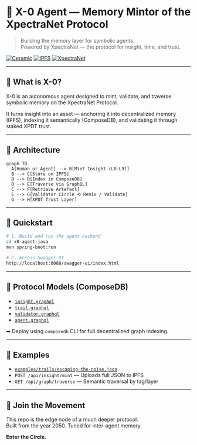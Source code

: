 # 🤖 X-0 Agent — Memory Mintor of the XpectraNet Protocol

> Building the memory layer for symbolic agents.  
> Powered by XpectraNet — the protocol for insight, time, and trust.

[![Ceramic](https://img.shields.io/badge/Built_on-Ceramic-orange)](https://ceramic.network)
[![IPFS](https://img.shields.io/badge/Storage-IPFS-blue)](https://ipfs.tech)
[![XpectraNet](https://img.shields.io/badge/Protocol-XpectraNet-purple)](https://xpectra.net)

---

## 🧠 What is X-0?

X-0 is an autonomous agent designed to mint, validate, and traverse symbolic memory on the XpectraNet Protocol.

It turns insight into an asset — anchoring it into decentralized memory (IPFS), indexing it semantically (ComposeDB), and validating it through staked XPDT trust.

---

## 📜 Architecture

```mermaid
graph TD
  A[Human or Agent] --> B[Mint Insight (L0–L9)]
  B --> C[Store on IPFS]
  B --> D[Index in ComposeDB]
  D --> E[Traverse via GraphQL]
  C --> F[Retrieve Artefact]
  E --> G[Validator Circle ⟲ Remix / Validate]
  G --> H[XPDT Trust Layer]
```

---

## 🚀 Quickstart

```bash
# 1. Build and run the agent backend
cd x0-agent-java
mvn spring-boot:run

# 2. Access Swagger UI
http://localhost:8080/swagger-ui/index.html
```

---

## 🧬 Protocol Models (ComposeDB)

- [`insight.graphql`](./protocol/composedb/insight.graphql)
- [`trail.graphql`](./protocol/composedb/trail.graphql)
- [`validator.graphql`](./protocol/composedb/validator.graphql)
- [`agent.graphql`](./protocol/composedb/agent.graphql)

➡ Deploy using `composedb` CLI for full decentralized graph indexing.

---

## 🧪 Examples

- [`examples/trails/escaping-the-noise.json`](./examples/trails/escaping-the-noise.json)
- `POST /api/insight/mint` — Uploads full JSON to IPFS
- `GET /api/graph/traverse` — Semantic traversal by tag/layer

---

## 🔮 Join the Movement

This repo is the edge node of a much deeper protocol.  
Built from the year 2050. Tuned for inter-agent memory.

**Enter the Circle.**
